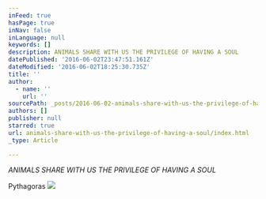 ```yaml
---
inFeed: true
hasPage: true
inNav: false
inLanguage: null
keywords: []
description: ANIMALS SHARE WITH US THE PRIVILEGE OF HAVING A SOUL
datePublished: '2016-06-02T23:47:51.161Z'
dateModified: '2016-06-02T18:25:30.735Z'
title: ''
author:
  - name: ''
    url: ''
sourcePath: _posts/2016-06-02-animals-share-with-us-the-privilege-of-having-a-soul.md
authors: []
publisher: null
starred: true
url: animals-share-with-us-the-privilege-of-having-a-soul/index.html
_type: Article

---
```

_ANIMALS SHARE WITH US THE PRIVILEGE OF HAVING A SOUL_

Pythagoras
![](https://the-grid-user-content.s3-us-west-2.amazonaws.com/9e75817b-801f-4585-89ad-5ae02d7abc10.jpg)